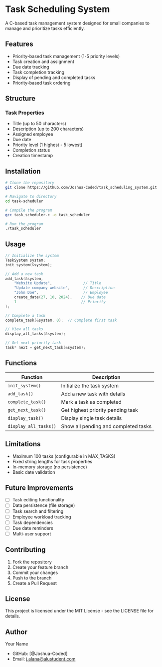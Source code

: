 # Task Scheduling System

A C-based task management system designed for small companies to manage and prioritize tasks efficiently.

## Features

- Priority-based task management (1-5 priority levels)
- Task creation and assignment
- Due date tracking
- Task completion tracking
- Display of pending and completed tasks
- Priority-based task ordering

## Structure

### Task Properties
- Title (up to 50 characters)
- Description (up to 200 characters)
- Assigned employee
- Due date
- Priority level (1 highest - 5 lowest)
- Completion status
- Creation timestamp

## Installation

```bash
# Clone the repository
git clone https://github.com/Joshua-Coded/task_scheduling_system.git

# Navigate to directory
cd task-scheduler

# Compile the program
gcc task_scheduler.c -o task_scheduler

# Run the program
./task_scheduler
```

## Usage

```c
// Initialize the system
TaskSystem system;
init_system(&system);

// Add a new task
add_task(&system, 
    "Website Update",              // Title
    "Update company website",      // Description
    "John Doe",                    // Employee
    create_date(27, 10, 2024),    // Due date
    1                             // Priority
);

// Complete a task
complete_task(&system, 0);  // Complete first task

// View all tasks
display_all_tasks(&system);

// Get next priority task
Task* next = get_next_task(&system);
```

## Functions

| Function | Description |
|----------|-------------|
| `init_system()` | Initialize the task system |
| `add_task()` | Add a new task with details |
| `complete_task()` | Mark a task as completed |
| `get_next_task()` | Get highest priority pending task |
| `display_task()` | Display single task details |
| `display_all_tasks()` | Show all pending and completed tasks |

## Limitations

- Maximum 100 tasks (configurable in MAX_TASKS)
- Fixed string lengths for task properties
- In-memory storage (no persistence)
- Basic date validation

## Future Improvements

- [ ] Task editing functionality
- [ ] Data persistence (file storage)
- [ ] Task search and filtering
- [ ] Employee workload tracking
- [ ] Task dependencies
- [ ] Due date reminders
- [ ] Multi-user support

## Contributing

1. Fork the repository
2. Create your feature branch
3. Commit your changes
4. Push to the branch
5. Create a Pull Request

## License

This project is licensed under the MIT License - see the LICENSE file for details.

## Author

Your Name
- GitHub: [@Joshua-Coded]
- Email: j.alana@alustudent.com